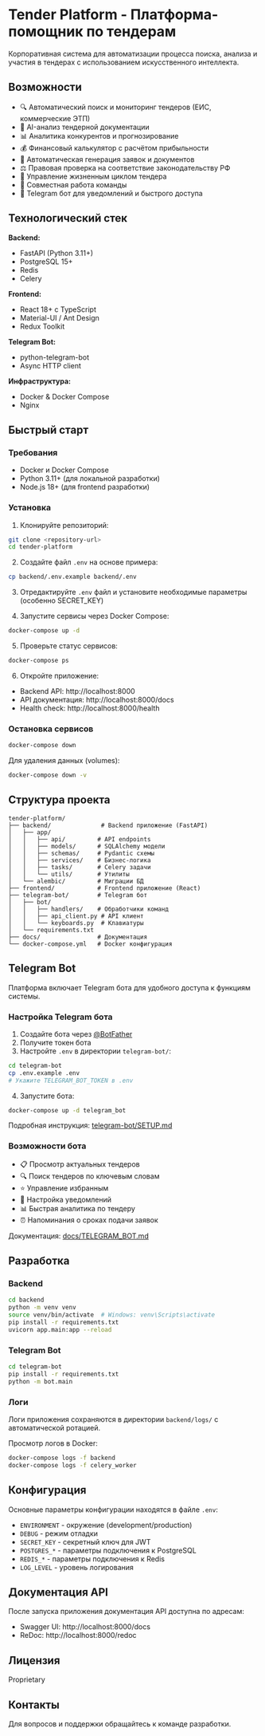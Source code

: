 # Tender Platform - Платформа-помощник по тендерам

Корпоративная система для автоматизации процесса поиска, анализа и участия в тендерах с использованием искусственного интеллекта.

## Возможности

- 🔍 Автоматический поиск и мониторинг тендеров (ЕИС, коммерческие ЭТП)
- 🤖 AI-анализ тендерной документации
- 📊 Аналитика конкурентов и прогнозирование
- 💰 Финансовый калькулятор с расчётом прибыльности
- 📝 Автоматическая генерация заявок и документов
- ⚖️ Правовая проверка на соответствие законодательству РФ
- 📅 Управление жизненным циклом тендера
- 👥 Совместная работа команды
- 📱 Telegram бот для уведомлений и быстрого доступа

## Технологический стек

**Backend:**
- FastAPI (Python 3.11+)
- PostgreSQL 15+
- Redis
- Celery

**Frontend:**
- React 18+ с TypeScript
- Material-UI / Ant Design
- Redux Toolkit

**Telegram Bot:**
- python-telegram-bot
- Async HTTP client

**Инфраструктура:**
- Docker & Docker Compose
- Nginx

## Быстрый старт

### Требования

- Docker и Docker Compose
- Python 3.11+ (для локальной разработки)
- Node.js 18+ (для frontend разработки)

### Установка

1. Клонируйте репозиторий:
```bash
git clone <repository-url>
cd tender-platform
```

2. Создайте файл `.env` на основе примера:
```bash
cp backend/.env.example backend/.env
```

3. Отредактируйте `.env` файл и установите необходимые параметры (особенно SECRET_KEY)

4. Запустите сервисы через Docker Compose:
```bash
docker-compose up -d
```

5. Проверьте статус сервисов:
```bash
docker-compose ps
```

6. Откройте приложение:
- Backend API: http://localhost:8000
- API документация: http://localhost:8000/docs
- Health check: http://localhost:8000/health

### Остановка сервисов

```bash
docker-compose down
```

Для удаления данных (volumes):
```bash
docker-compose down -v
```

## Структура проекта

```
tender-platform/
├── backend/              # Backend приложение (FastAPI)
│   ├── app/
│   │   ├── api/         # API endpoints
│   │   ├── models/      # SQLAlchemy модели
│   │   ├── schemas/     # Pydantic схемы
│   │   ├── services/    # Бизнес-логика
│   │   ├── tasks/       # Celery задачи
│   │   └── utils/       # Утилиты
│   └── alembic/         # Миграции БД
├── frontend/            # Frontend приложение (React)
├── telegram-bot/        # Telegram бот
│   ├── bot/
│   │   ├── handlers/    # Обработчики команд
│   │   ├── api_client.py # API клиент
│   │   └── keyboards.py  # Клавиатуры
│   └── requirements.txt
├── docs/                # Документация
└── docker-compose.yml   # Docker конфигурация
```

## Telegram Bot

Платформа включает Telegram бота для удобного доступа к функциям системы.

### Настройка Telegram бота

1. Создайте бота через [@BotFather](https://t.me/botfather)
2. Получите токен бота
3. Настройте `.env` в директории `telegram-bot/`:
```bash
cd telegram-bot
cp .env.example .env
# Укажите TELEGRAM_BOT_TOKEN в .env
```

4. Запустите бота:
```bash
docker-compose up -d telegram_bot
```

Подробная инструкция: [telegram-bot/SETUP.md](telegram-bot/SETUP.md)

### Возможности бота

- 📋 Просмотр актуальных тендеров
- 🔍 Поиск тендеров по ключевым словам
- ⭐ Управление избранным
- 🔔 Настройка уведомлений
- 📊 Быстрая аналитика по тендеру
- ⏰ Напоминания о сроках подачи заявок

Документация: [docs/TELEGRAM_BOT.md](docs/TELEGRAM_BOT.md)

## Разработка

### Backend

```bash
cd backend
python -m venv venv
source venv/bin/activate  # Windows: venv\Scripts\activate
pip install -r requirements.txt
uvicorn app.main:app --reload
```

### Telegram Bot

```bash
cd telegram-bot
pip install -r requirements.txt
python -m bot.main
```

### Логи

Логи приложения сохраняются в директории `backend/logs/` с автоматической ротацией.

Просмотр логов в Docker:
```bash
docker-compose logs -f backend
docker-compose logs -f celery_worker
```

## Конфигурация

Основные параметры конфигурации находятся в файле `.env`:

- `ENVIRONMENT` - окружение (development/production)
- `DEBUG` - режим отладки
- `SECRET_KEY` - секретный ключ для JWT
- `POSTGRES_*` - параметры подключения к PostgreSQL
- `REDIS_*` - параметры подключения к Redis
- `LOG_LEVEL` - уровень логирования

## Документация API

После запуска приложения документация API доступна по адресам:
- Swagger UI: http://localhost:8000/docs
- ReDoc: http://localhost:8000/redoc

## Лицензия

Proprietary

## Контакты

Для вопросов и поддержки обращайтесь к команде разработки.
